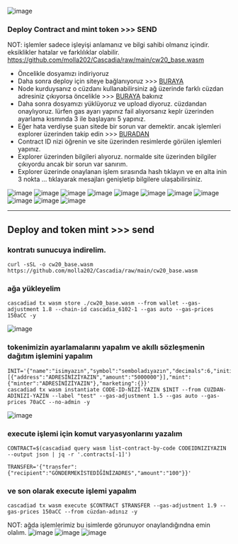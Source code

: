 ![image](https://github.com/molla202/Cascadia/assets/91562185/ad3e3dfe-b3dd-46a2-a49f-49a2409d603b)



### Deploy Contract and mint token >>> SEND
NOT: işlemler sadece işleyişi anlamanız ve bilgi sahibi olmanız içindir. eksiklikler hatalar ve farklılıklar olabilir.
https://github.com/molla202/Cascadia/raw/main/cw20_base.wasm

* Öncelikle dosyamızı indiriyoruz
* Daha sonra deploy için siteye bağlanıyoruz >>> [BURAYA](https://cosmwasm.cascadia.foundation/contracts/upload/)
* Node kurduysanız o cüzdanı kullanabilirsiniz ağ üzerinde farklı cüzdan adresiniz çıkıyorsa öncelikle >>> [BURAYA](https://github.com/molla202/Cascadia/blob/main/farkl%C4%B1%20c%C3%BCzdan%20sorunu.md) bakınız
* Daha sonra dosyamızı yüklüyoruz ve upload diyoruz. cüzdandan onaylıyoruz. lürfen gas ayarı yapınız fail alıyorsanız keplr üzerinden  ayarlama kısmında 3 ile başlayanı 5 yapınız.
* Eğer hata verdiyse şuan sitede bir sorun var demektir. ancak işlemleri explorer üzerinden takip edin >>> [BURADAN](https://testnet.itrocket.net/cascadia)
* Contract ID nizi öğrenin ve site üzerinden resimlerde görülen işlemleri yapınız.
* Explorer üzerinden bilgileri alıyoruz. normalde site üzerinden bilgiler çıkıyordu ancak bir sorun var sanırım.
* Explorer üzerinde onaylanan işlem sırasında hash tıklayın ve en alta inin 3 nokta ... tıklayarak mesajları genişletip bilgilere ulaşabilirsiniz.



![image](https://github.com/molla202/Cascadia/assets/91562185/0dd74e57-99c7-4763-b2d8-91f3173815fe)
![image](https://github.com/molla202/Cascadia/assets/91562185/b24fba7f-5cde-41ca-970f-34793213ab9f)
![image](https://github.com/molla202/Cascadia/assets/91562185/b7c038d7-50ff-48ae-b5f4-d268b4754834)
![image](https://github.com/molla202/Cascadia/assets/91562185/7cec5d9a-0a9b-4b58-aee7-d54750e35c1c)
![image](https://github.com/molla202/Cascadia/assets/91562185/a01be971-6ceb-4384-8171-56eed8ee4cba)
![image](https://github.com/molla202/Cascadia/assets/91562185/d8ab4f0f-8e4c-4b4e-aa4d-5f26603c6e3a)
![image](https://github.com/molla202/Cascadia/assets/91562185/10ac67ec-dd97-465d-b96d-64dff85e45b3)
![image](https://github.com/molla202/Cascadia/assets/91562185/2991e3aa-e2af-4bc3-8e42-c5cb68ec47db)
![image](https://github.com/molla202/Cascadia/assets/91562185/e170f807-eec7-4062-b70b-a7ff7ef3445f)
![image](https://github.com/molla202/Cascadia/assets/91562185/ce76bc95-3a3f-4325-849e-929e92d55a1f)
![image](https://github.com/molla202/Cascadia/assets/91562185/1a91b339-12b4-400d-91fa-9b32a5c5e27d)



-------------------------------------------------------------------------------------------------------------
## Deploy and token mint >>> send 
### kontratı sunucuya indirelim.
```
curl -sSL -o cw20_base.wasm https://github.com/molla202/Cascadia/raw/main/cw20_base.wasm
```
### ağa yükleyelim
```
cascadiad tx wasm store ./cw20_base.wasm --from wallet --gas-adjustment 1.8 --chain-id cascadia_6102-1 --gas auto --gas-prices 150aCC -y
```
![image](https://github.com/molla202/Cascadia/assets/91562185/94b870d9-5941-47e9-a12c-7492ab8d8612)

### tokenimizin ayarlamalarını yapalım ve akıllı sözleşmenin dağıtım işlemini yapalım
```
INIT='{"name":"isimyazın","symbol":"semboladıyazın","decimals":6,"initial_balances":[{"address":"ADRESİNİZİYAZIN","amount":"5000000"}],"mint":{"minter":"ADRESİNİZİYAZIN"},"marketing":{}}'
cascadiad tx wasm instantiate CODE-ID-NİZİ-YAZIN $INIT --from CUZDAN-ADINIZI-YAZIN --label "test" --gas-adjustment 1.5 --gas auto --gas-prices 70aCC --no-admin -y
```
![image](https://github.com/molla202/Cascadia/assets/91562185/2b16a87a-49c9-4dd3-a08c-43d1a7a8676f)
### execute işlemi için komut varyasyonlarını yazalım
```
CONTRACT=$(cascadiad query wasm list-contract-by-code CODEIDNIZIYAZIN --output json | jq -r '.contracts[-1]')
```
```
TRANSFER='{"transfer":{"recipient":"GÖNDERMEKİSTEDİĞİNİZADRES","amount":"100"}}'
```
### ve son olarak execute işlemi yapalım
```
cascadiad tx wasm execute $CONTRACT $TRANSFER --gas-adjustment 1.9 --gas-prices 150aCC --from cüzdan-adınız -y
```
NOT: ağda işlemlerimiz bu isimlerde görunuyor onaylandığındna emin olalım.
![image](https://github.com/molla202/Cascadia/assets/91562185/df0de9b4-afa3-4161-b7ec-3e7ba4a3e24f)
![image](https://github.com/molla202/Cascadia/assets/91562185/a8901644-f630-4990-8f6a-767220d0ca69)
![image](https://github.com/molla202/Cascadia/assets/91562185/8e07918c-9dc3-4dd5-bf40-2b5feb12c98c)













